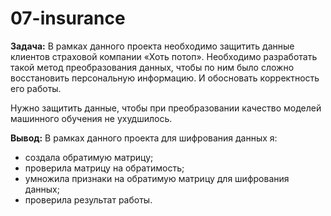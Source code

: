 # 07-insurance

**Задача:**
В рамках данного проекта необходимо защитить данные клиентов страховой компании «Хоть потоп». Необходимо разработать такой метод преобразования данных, чтобы по ним было сложно восстановить персональную информацию. И обосновать корректность его работы.

Нужно защитить данные, чтобы при преобразовании качество моделей машинного обучения не ухудшилось.

**Вывод:**
В рамках данного проекта для шифрования данных я:
- создала обратимую матрицу;
- проверила матрицу на обратимость;
- умножила признаки на обратимую матрицу для шифрования данных;
- проверила результат работы.
